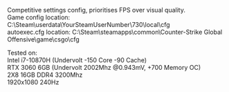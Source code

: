 Competitive settings config, prioritises FPS over visual quality.</br>
Game config location: C:\Steam\userdata\YourSteamUserNumber\730\local\cfg</br>
autoexec.cfg location: C:\Steam\steamapps\common\Counter-Strike Global Offensive\game\csgo\cfg

Tested on:</br>
Intel i7-10870H (Undervolt -150 Core -90 Cache)</br>
RTX 3060 6GB (Undervolt 2002Mhz @0.943mV, +700 Memory OC)</br>
2X8 16GB DDR4 3200Mhz</br>
1920x1080 240Hz
